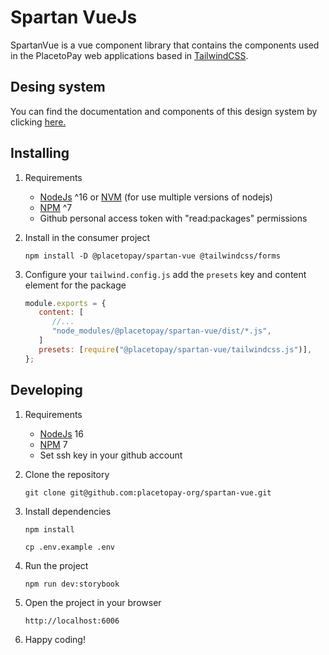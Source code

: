 # Spartan VueJs

SpartanVue is a vue component library that contains the components used in the PlacetoPay web applications based in [TailwindCSS](https://tailwindcss.com/).

## Desing system

You can find the documentation and components of this design system by clicking [here.](https://646e732a14dfaa707ad59b33-gmuixqrsag.chromatic.com/?path=/docs/introduction-overview--docs)

## Installing

1. Requirements

   - [NodeJs](https://nodejs.org/es/) ^16 or [NVM](https://github.com/nvm-sh/nvm) (for use multiple versions of nodejs)
   - [NPM](https://www.npmjs.com/) ^7
   - Github personal access token with "read:packages" permissions

2. Install in the consumer project

   ```shell
   npm install -D @placetopay/spartan-vue @tailwindcss/forms
   ```

3. Configure your `tailwind.config.js` add the `presets` key and content element for the package

   ```javascript
   module.exports = {
      content: [
         //...
         "node_modules/@placetopay/spartan-vue/dist/*.js",
      ]
      presets: [require("@placetopay/spartan-vue/tailwindcss.js")],
   };
   ```
   
## Developing

1. Requirements

   - [NodeJs](https://nodejs.org/es/) 16
   - [NPM](https://www.npmjs.com/) 7
   - Set ssh key in your github account

2. Clone the repository

   ```shell
   git clone git@github.com:placetopay-org/spartan-vue.git
   ```

3. Install dependencies

   ```shell
   npm install
   ```

    ```shell
    cp .env.example .env
    ```

5. Run the project

   ```shell
   npm run dev:storybook
   ```

6. Open the project in your browser

   ```shell
   http://localhost:6006
   ```

7. Happy coding!

